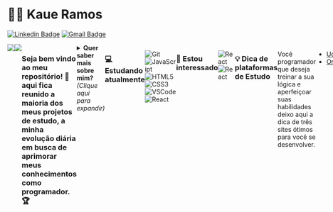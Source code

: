<!-- ### Olá 👋 -->

# :man_technologist: Kaue Ramos
[![Linkedin Badge](https://img.shields.io/badge/-KaueRamos-blue?style=for-the-badge&logo=Linkedin&logoColor=white&link=https://www.linkedin.com/in/miguelbatistaribeiro/)](https://www.linkedin.com/in/kaue-simoes-ramos/)
[![Gmail Badge](https://img.shields.io/badge/-kaue.ramos1999@gmail.com-c14438?style=for-the-badge&logo=Gmail&logoColor=white&link=mailto:kaue.ramos1999@gmail.com)](https://www.gmail.com/)

<div style="display:flex; flex-direction=row">
<a href="https://github.com/kauesimoesramos"> <img align="center" src="https://github-readme-stats.vercel.app/api?username=kauesimoesramos&show_icons=true&count_private=true&theme=dark" /></a><a href="https://github.com/kauesimoesramos/">
  <img align="center" src="https://github-readme-stats.vercel.app/api/top-langs/?username=kauesimoesramos&layout=compact&theme=dark" />
</a>


### Seja bem vindo ao meu repositório! 👋 aqui fica reunido a maioria dos meus projetos de estudo, a minha evolução diária em busca de aprimorar meus conhecimentos como programador. 🏆

<details>
<summary> <b> Quer saber mais sobre mim? </b> <i>(Clique aqui para expandir)</i> </summary>

### 📖 Sobre mim
Em Setembro de 2021 iniciei os estudos no curso de Tencologia em Sistemas para Internet na Univerdidade Nove de Julho, em Dezembro de 2021 finalizei um curso básico de HTML5 & CSS3 e atualmente estou finalizando um curso de JavaScript e React. Tenho conhecimento básico também em banco de dados SQL e Git. Estou em busca da minha primeira oportunidade na área de T.I. Sou ativo, gosto de estar em uma dinâmica em que posso ajudar e agregar a empresa. Minhas experiências me fizeram evoluir muito e me ajudaram a me tornar a pessoa que sou hoje. Desejo ingressar em um lugar onde possa aprender, compartilhando e trocando conhecimentos para que eu cresça e sinta que estou contribuindo com o crescimento da empresa também. Não tenho medo de errar e estou sempre disposto e preparado para novos desafios.

</details>

### 💻 Estudando atualmente
![Git](https://img.shields.io/badge/-Git-F05032?style=for-the-badge&logo=git&logoColor=white)
![JavaScript](https://img.shields.io/badge/-JavaScript-F7B93E?style=for-the-badge&logo=javascript&logoColor=fff)
![HTML5](https://img.shields.io/badge/-HTML5-E34F26?style=for-the-badge&logo=html5&logoColor=white)
![CSS3](https://img.shields.io/badge/-CSS3-549FDE?style=for-the-badge&logo=css3&logoColor=white)
![VSCode](https://img.shields.io/badge/-VSCode-0085D1?style=for-the-badge&logo=visual-studio-code&logoColor=white)
![React](https://img.shields.io/badge/-React.js-1f1d1d?style=for-the-badge&logo=react&logoColor=61DBFB) 

### 👀 Estou interessado
![React](https://img.shields.io/badge/-React.js-1f1d1d?style=for-the-badge&logo=react&logoColor=61DBFB) 
![React](https://img.shields.io/badge/-React%20Native-1f1d1d?style=for-the-badge&logo=react&logoColor=61DBFB) 


### 💡 Dica de plataformas de Estudo
Você programador que deseja treinar a sua lógica e aperfeiçoar suas habilidades deixo aqui a dica de três sites ótimos para você se desenvolver.

- [Udemy](https://www.udemy.com/join/login-popup/?next=/course/programacao-orientada-a-objetos-csharp/learn/lecture/20039046#overview)
- [Origamid](https://www.origamid.com/)
